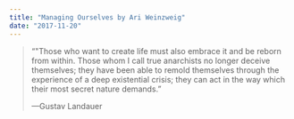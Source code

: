 ```yaml
---
title: "Managing Ourselves by Ari Weinzweig"
date: "2017-11-20"
---
```


> “"Those who want to create life must also embrace it and be reborn from within. Those whom I call true anarchists no longer deceive themselves; they have been able to remold themselves through the experience of a deep existential crisis; they can act in the way which their most secret nature demands.”
> 
> —Gustav Landauer
